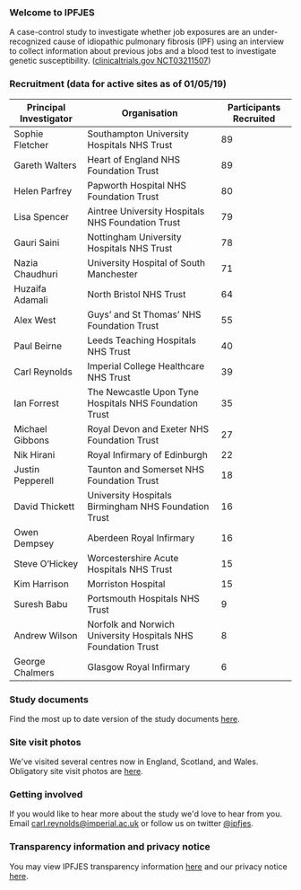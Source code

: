 ### Welcome to IPFJES 

A case-control study to investigate whether job exposures are an under-recognized cause of idiopathic pulmonary fibrosis (IPF) using an interview to collect information about previous jobs and a blood test to investigate genetic susceptibility. ([clinicaltrials.gov NCT03211507](https://clinicaltrials.gov/ct2/show/NCT03211507))

### Recruitment (data for active sites as of 01/05/19)

| Principal Investigator | Organisation                                                  | Participants Recruited |
|------------------------|---------------------------------------------------------------|------------------------|
| Sophie Fletcher        | Southampton University Hospitals NHS Trust                    | 89                     |
| Gareth Walters         | Heart of England NHS Foundation Trust                         | 89                     |
| Helen Parfrey          | Papworth Hospital NHS Foundation Trust                        | 80                     |
| Lisa Spencer           | Aintree University Hospitals NHS Foundation Trust             | 79                     |
| Gauri Saini            | Nottingham University Hospitals NHS Trust                     | 78                     |
| Nazia Chaudhuri        | University Hospital of South Manchester                       | 71                     |
| Huzaifa Adamali        | North Bristol NHS Trust                                       | 64                     |
| Alex West              | Guys’ and St Thomas’ NHS Foundation Trust                     | 55                     |
| Paul Beirne            | Leeds Teaching Hospitals NHS Trust                            | 40                     |
| Carl Reynolds          | Imperial College Healthcare NHS Trust                         | 39                     |
| Ian Forrest            | The Newcastle Upon Tyne Hospitals NHS Foundation Trust        | 35                     |
| Michael Gibbons        | Royal Devon and Exeter NHS Foundation Trust                   | 27                     |
| Nik Hirani             | Royal Infirmary of Edinburgh                                  | 22                     |
| Justin Pepperell       | Taunton and Somerset NHS Foundation Trust                     | 18                     |
| David Thickett         | University Hospitals Birmingham NHS Foundation Trust          | 16                     |
| Owen Dempsey           | Aberdeen Royal Infirmary                                      | 16                     |
| Steve O’Hickey         | Worcestershire Acute Hospitals NHS Trust                      | 15                     |
| Kim Harrison           | Morriston Hospital                                            | 15                     |
| Suresh Babu            | Portsmouth Hospitals NHS Trust                                | 9                      |
| Andrew Wilson          | Norfolk and Norwich University Hospitals NHS Foundation Trust | 8                      |
| George Chalmers        | Glasgow Royal Infirmary                                       | 6                      |

### Study documents

Find the most up to date version of the study documents [here](https://github.com/drcjar/ipfjes/).

### Site visit photos

We've visited several centres now in England, Scotland, and Wales. Obligatory site visit photos are [here](https://github.com/drcjar/ipfjes/blob/master/photos/photos.md).

### Getting involved

If you would like to hear more about the study we'd love to hear from you. Email <carl.reynolds@imperial.ac.uk> or follow us on twitter [@ipfjes](https://twitter.com/ipfjes). 

### Transparency information and privacy notice

You may view IPFJES transparency information [here](https://github.com/drcjar/ipfjes/blob/master/docs/Transparency%20wording%20for%20IPFJES%20study%20participants.pdf) and our privacy notice [here](https://github.com/drcjar/ipfjes/blob/master/docs/GDPR-Privacy-Notice-IPFJES_25-May-2018.pdf).




